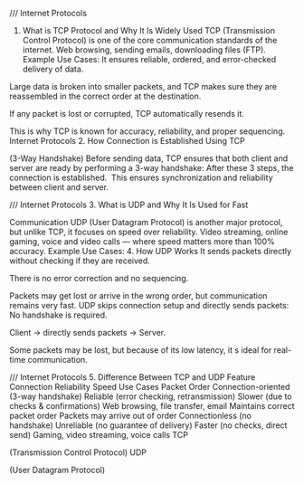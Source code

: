 <!--*** ==================================================  Internet Protocols   ============================================================== ***-->



/// Internet Protocols
1. What is TCP Protocol and Why It Is Widely Used
TCP (Transmission Control Protocol) is one of the core
communication standards of the internet.
Web browsing, sending emails, downloading files (FTP).
 Example Use Cases:
It ensures reliable, ordered, and error-checked delivery of data.

Large data is broken into smaller packets, and TCP makes sure they are
reassembled in the correct order at the destination.

If any packet is lost or corrupted, TCP automatically resends it.

This is why TCP is known for accuracy, reliability, and proper
sequencing.
Internet Protocols
2. How Connection is Established Using TCP

 (3-Way Handshake)
Before sending data, TCP ensures that both client and server are
ready by performing a 3-way handshake:
 After these 3 steps, the connection is established. 
 This ensures synchronization and reliability between client and server.

 /// Internet Protocols
 3. What is UDP and Why It Is Used for Fast

 Communication
UDP (User Datagram Protocol) is another major protocol, but unlike
TCP, it focuses on speed over reliability.
Video streaming, online gaming, voice and video calls — where speed
matters more than 100% accuracy.
 Example Use Cases:
4. How UDP Works
It sends packets directly without checking if they are received.

There is no error correction and no sequencing.

Packets may get lost or arrive in the wrong order, but communication
remains very fast.
UDP skips connection setup and directly sends packets:
No handshake is required.

Client → directly sends packets → Server.

Some packets may be lost, but because of its low latency, it s ideal for
real-time communication.

/// Internet Protocols
5. Difference Between TCP and UDP
Feature
Connection
Reliability
Speed
Use Cases
Packet Order
Connection-oriented (3-way handshake)
Reliable (error checking, retransmission)
Slower (due to checks & confirmations)
Web browsing, file transfer, email
Maintains correct packet order Packets may arrive out of order
Connectionless (no handshake)
Unreliable (no guarantee of delivery)
Faster (no checks, direct send)
Gaming, video streaming, voice calls
TCP

(Transmission Control Protocol)
UDP

 (User Datagram Protocol)
